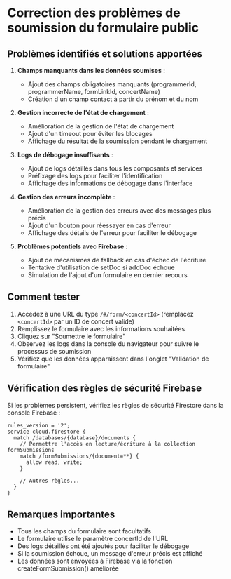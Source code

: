# Correction des problèmes de soumission du formulaire public

## Problèmes identifiés et solutions apportées

1. **Champs manquants dans les données soumises** :
   - Ajout des champs obligatoires manquants (programmerId, programmerName, formLinkId, concertName)
   - Création d'un champ contact à partir du prénom et du nom

2. **Gestion incorrecte de l'état de chargement** :
   - Amélioration de la gestion de l'état de chargement
   - Ajout d'un timeout pour éviter les blocages
   - Affichage du résultat de la soumission pendant le chargement

3. **Logs de débogage insuffisants** :
   - Ajout de logs détaillés dans tous les composants et services
   - Préfixage des logs pour faciliter l'identification
   - Affichage des informations de débogage dans l'interface

4. **Gestion des erreurs incomplète** :
   - Amélioration de la gestion des erreurs avec des messages plus précis
   - Ajout d'un bouton pour réessayer en cas d'erreur
   - Affichage des détails de l'erreur pour faciliter le débogage

5. **Problèmes potentiels avec Firebase** :
   - Ajout de mécanismes de fallback en cas d'échec de l'écriture
   - Tentative d'utilisation de setDoc si addDoc échoue
   - Simulation de l'ajout d'un formulaire en dernier recours

## Comment tester

1. Accédez à une URL du type `/#/form/<concertId>` (remplacez `<concertId>` par un ID de concert valide)
2. Remplissez le formulaire avec les informations souhaitées
3. Cliquez sur "Soumettre le formulaire"
4. Observez les logs dans la console du navigateur pour suivre le processus de soumission
5. Vérifiez que les données apparaissent dans l'onglet "Validation de formulaire"

## Vérification des règles de sécurité Firebase

Si les problèmes persistent, vérifiez les règles de sécurité Firestore dans la console Firebase :

```
rules_version = '2';
service cloud.firestore {
  match /databases/{database}/documents {
    // Permettre l'accès en lecture/écriture à la collection formSubmissions
    match /formSubmissions/{document=**} {
      allow read, write;
    }
    
    // Autres règles...
  }
}
```

## Remarques importantes

- Tous les champs du formulaire sont facultatifs
- Le formulaire utilise le paramètre concertId de l'URL
- Des logs détaillés ont été ajoutés pour faciliter le débogage
- Si la soumission échoue, un message d'erreur précis est affiché
- Les données sont envoyées à Firebase via la fonction createFormSubmission() améliorée
